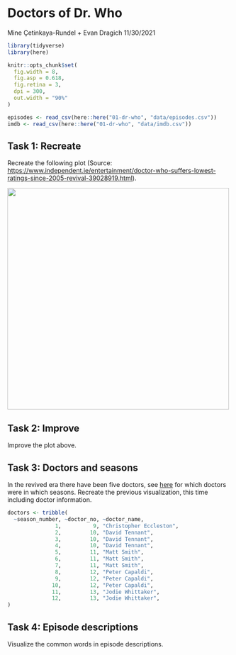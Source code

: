 Doctors of Dr. Who
================
Mine Çetinkaya-Rundel + Evan Dragich
11/30/2021

``` r
library(tidyverse)
library(here)
```

``` r
knitr::opts_chunk$set(
  fig.width = 8,
  fig.asp = 0.618,
  fig.retina = 3,
  dpi = 300,
  out.width = "90%"
)
```

``` r
episodes <- read_csv(here::here("01-dr-who", "data/episodes.csv"))
imdb <- read_csv(here::here("01-dr-who", "data/imdb.csv"))
```

## Task 1: Recreate

Recreate the following plot (Source:
<https://www.independent.ie/entertainment/doctor-who-suffers-lowest-ratings-since-2005-revival-39028919.html>).

[<img src="https://image.assets.pressassociation.io/v2/image/production/3fe8f7647e7f1e4f6e5b298f1fa288c0Y29udGVudHNlYXJjaCwxNTgzODU3MjQy/2.51242519.jpg?w=1280" width="500" />](https://www.independent.ie/entertainment/doctor-who-suffers-lowest-ratings-since-2005-revival-39028919.html)

## Task 2: Improve

Improve the plot above.

## Task 3: Doctors and seasons

In the revived era there have been five doctors, see
[here](https://en.wikipedia.org/wiki/List_of_Doctor_Who_episodes_(2005%E2%80%93present)#Regular_seasons)
for which doctors were in which seasons. Recreate the previous
visualization, this time including doctor information.

``` r
doctors <- tribble(
  ~season_number, ~doctor_no, ~doctor_name,
               1,          9, "Christopher Eccleston",
               2,         10, "David Tennant",
               3,         10, "David Tennant",
               4,         10, "David Tennant",
               5,         11, "Matt Smith",
               6,         11, "Matt Smith",
               7,         11, "Matt Smith",
               8,         12, "Peter Capaldi",
               9,         12, "Peter Capaldi",
              10,         12, "Peter Capaldi",
              11,         13, "Jodie Whittaker",
              12,         13, "Jodie Whittaker",
)
```

## Task 4: Episode descriptions

Visualize the common words in episode descriptions.
